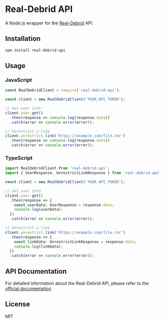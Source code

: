 # Real-Debrid API

A Node.js wrapper for the [Real-Debrid](https://real-debrid.com/) API.

## Installation

```bash
npm install real-debrid-api
```

## Usage

### JavaScript

```javascript
const RealDebridClient = require('real-debrid-api');

const client = new RealDebridClient('YOUR_API_TOKEN');

// Get user info
client.user.get()
  .then(response => console.log(response.data))
  .catch(error => console.error(error));

// Unrestrict a link
client.unrestrict.link('https://example.com/file.rar')
  .then(response => console.log(response.data))
  .catch(error => console.error(error));
```

### TypeScript

```typescript
import RealDebridClient from 'real-debrid-api';
import { UserResponse, UnrestrictLinkResponse } from 'real-debrid-api';

const client = new RealDebridClient('YOUR_API_TOKEN');

// Get user info
client.user.get()
  .then(response => {
    const userData: UserResponse = response.data;
    console.log(userData);
  })
  .catch(error => console.error(error));

// Unrestrict a link
client.unrestrict.link('https://example.com/file.rar')
  .then(response => {
    const linkData: UnrestrictLinkResponse = response.data;
    console.log(linkData);
  })
  .catch(error => console.error(error));
```

## API Documentation

For detailed information about the Real-Debrid API, please refer to the [official documentation](https://api.real-debrid.com/).

## License

MIT